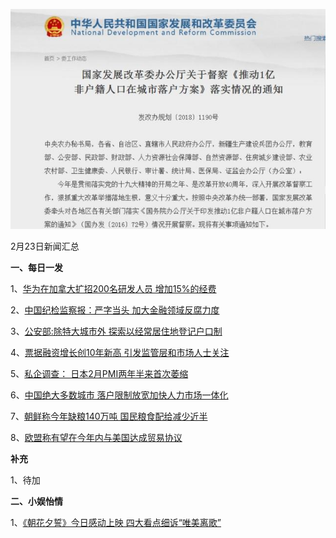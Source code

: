    ![02_13](.\02_23.jpg)

2月23日新闻汇总

**一、每日一发**

1、[华为在加拿大扩招200名研发人员 增加15%的经费](https://news.163.com/19/0222/11/E8K8JKO00001875O.html)

2、[中国纪检监察报：严字当头 加大金融领域反腐力度](https://news.163.com/19/0223/07/E8MBNDT40001875N.html)

3、[公安部:除特大城市外 探索以经常居住地登记户口制](https://news.163.com/19/0222/11/E8K996000001875N.html)

4、[票据融资增长创10年新高 引发监管层和市场人士关注](https://www.zaobao.com/finance/china/story20190223-934327)

5、[私企调查： 日本2月PMI两年半来首次萎缩](https://www.zaobao.com/finance/world/story20190222-934019)

6、[中国绝大多数城市 落户限制放宽加快人力市场一体化](https://www.zaobao.com/news/china/story20190223-934256)

7、[朝鲜称今年缺粮140万吨 国民粮食配给减少近半](https://www.zaobao.com/news/world/story20190223-934262)

8、[欧盟称有望在今年内与美国达成贸易协议](https://www.zaobao.com/realtime/world/story20190222-934200)



**补充**

1、待加



**二、小娱怡情**

1、[《朝花夕誓》今日感动上映 四大看点细诉“唯美离歌”](http://movie.67.com/dyjz/2019/02/22/937643.html)